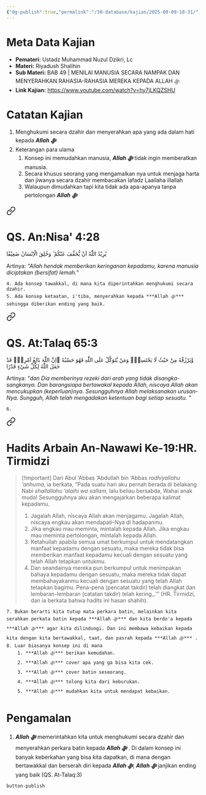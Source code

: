 ```yaml
---
{"dg-publish":true,"permalink":"/30-database/kajian/2025-09-09-18-31/","tags":["kajian"]}
---
```





# Meta Data Kajian 
<div><ul class="dataview list-view-ul"><li><span><strong>Pemateri:</strong> Ustadz Muhammad Nuzul Dzikri, Lc</span></li><li><span><strong>Materi:</strong> Riyadush Shalihin</span></li><li><span><strong>Sub Materi:</strong> BAB 49 | MENILAI MANUSIA SECARA NAMPAK DAN MENYERAHKAN RAHASIA-RAHASIA MEREKA KEPADA ALLAH ﷻ</span></li><li><span><strong>Link Kajian:</strong> <a rel="noopener nofollow" class="external-link" href="https://www.youtube.com/watch?v=hy7jLKQZSHU" target="_blank">https://www.youtube.com/watch?v=hy7jLKQZSHU</a></span></li></ul></div>

# Catatan Kajian
1. Menghukumi secara dzahir dan menyerahkan apa yang ada dalam hati kepada ***Allah ﷻ*** 
2. Keterangan para ulama
	1. Konsep ini memudahkan manusia, ***Allah ﷻ*** tidak ingin memberatkan manusia.
	2. Secara khusus seorang yang mengamalkan nya untuk menjaga harta dan jiwanya secara dzahir membacakan lafadz Laailaha illallah
	3. Walaupun dimudahkan tapi kita tidak ada apa-apanya tanpa pertolongan ***Allah ﷻ*** 
<div class="transclusion internal-embed is-loaded"><a class="markdown-embed-link" href="/30-database/al-quran/all-surah/#qs-an-nisa-4-28" aria-label="Open link"><svg xmlns="http://www.w3.org/2000/svg" width="24" height="24" viewBox="0 0 24 24" fill="none" stroke="currentColor" stroke-width="2" stroke-linecap="round" stroke-linejoin="round" class="svg-icon lucide-link"><path d="M10 13a5 5 0 0 0 7.54.54l3-3a5 5 0 0 0-7.07-7.07l-1.72 1.71"></path><path d="M14 11a5 5 0 0 0-7.54-.54l-3 3a5 5 0 0 0 7.07 7.07l1.71-1.71"></path></svg></a><div class="markdown-embed">



# QS. An:Nisa' 4:28
يُرِيْدُ اللّٰهُ اَنْ يُّخَفِّفَ عَنْكُمْ ۚ وَخُلِقَ الْاِنْسَانُ ضَعِيْفًا 

Artinya: *"Allah hendak memberikan keringanan kepadamu, karena manusia diciptakan (bersifat) lemah."*



</div></div>

	4. Ada konsep tawakkal, di mana kita diperintahkan menghukumi secara dzahir.
	5. Ada konsep ketaatan, i'tiba, menyerahkan kepada ***Allah ﷻ*** sehingga diberikan ending yang baik.
<div class="transclusion internal-embed is-loaded"><a class="markdown-embed-link" href="/30-database/al-quran/all-surah/#qs-at-talaq-65-3" aria-label="Open link"><svg xmlns="http://www.w3.org/2000/svg" width="24" height="24" viewBox="0 0 24 24" fill="none" stroke="currentColor" stroke-width="2" stroke-linecap="round" stroke-linejoin="round" class="svg-icon lucide-link"><path d="M10 13a5 5 0 0 0 7.54.54l3-3a5 5 0 0 0-7.07-7.07l-1.72 1.71"></path><path d="M14 11a5 5 0 0 0-7.54-.54l-3 3a5 5 0 0 0 7.07 7.07l1.71-1.71"></path></svg></a><div class="markdown-embed">



# QS. At:Talaq 65:3
وَّيَرْزُقْهُ مِنْ حَيْثُ لَا يَحْتَسِبُۗ وَمَنْ يَّتَوَكَّلْ عَلَى اللّٰهِ فَهُوَ حَسْبُهٗ ۗاِنَّ اللّٰهَ بَالِغُ اَمْرِهٖۗ قَدْ جَعَلَ اللّٰهُ لِكُلِّ شَيْءٍ قَدْرًا 

Artinya: *"dan Dia memberinya rezeki dari arah yang tidak disangka-sangkanya. Dan barangsiapa bertawakal kepada Allah, niscaya Allah akan mencukupkan (keperluan)nya. Sesungguhnya Allah melaksanakan urusan-Nya. Sungguh, Allah telah mengadakan ketentuan bagi setiap sesuatu. "*



</div></div>

	6. 
<div class="transclusion internal-embed is-loaded"><a class="markdown-embed-link" href="/30-database/al-hadits/hadits-arbain-19-menjaga-hak-allah-dan-memahami-takdir/#hadits-arbain-an-nawawi-ke-19-hr-tirmidzi" aria-label="Open link"><svg xmlns="http://www.w3.org/2000/svg" width="24" height="24" viewBox="0 0 24 24" fill="none" stroke="currentColor" stroke-width="2" stroke-linecap="round" stroke-linejoin="round" class="svg-icon lucide-link"><path d="M10 13a5 5 0 0 0 7.54.54l3-3a5 5 0 0 0-7.07-7.07l-1.72 1.71"></path><path d="M14 11a5 5 0 0 0-7.54-.54l-3 3a5 5 0 0 0 7.07 7.07l1.71-1.71"></path></svg></a><div class="markdown-embed">



# Hadits Arbain An-Nawawi  Ke-19:HR. Tirmidzi
>[!important] Dari Abul ‘Abbas ‘Abdullah bin ‘Abbas _radhiyallahu ‘anhuma_, ia berkata, “Pada suatu hari aku pernah berada di belakang Nabi _shallallahu ‘alaihi wa sallam_, lalu beliau bersabda,
> Wahai anak muda! Sesungguhnya aku akan mengajarkan beberapa kalimat kepadamu. 
>1. Jagalah Allah, niscaya Allah akan menjagamu. Jagalah Allah, niscaya engkau akan mendapati-Nya di hadapanmu. 
>2. Jika engkau mau meminta, mintalah kepada Allah. Jika engkau mau meminta pertolongan, mintalah kepada Allah. 
>3. Ketahuilah apabila semua umat berkumpul untuk mendatangkan manfaat kepadamu dengan sesuatu, maka mereka tidak bisa memberikan manfaat kepadamu kecuali dengan sesuatu yang telah Allah tetapkan untukmu. 
>4. Dan seandainya mereka pun berkumpul untuk menimpakan bahaya kepadamu dengan sesuatu, maka mereka tidak dapat membahayakanmu kecuali dengan sesuatu yang telah Allah tetapkan bagimu. Pena-pena (pencatat takdir) telah diangkat dan lembaran-lembaran (catatan takdir) telah kering_.’” (HR. Tirmidzi, dan ia berkata bahwa hadits ini hasan shahih).


</div></div>

	7. Bukan berarti kita tutup mata perkara batin, melainkan kita serahkan perkata batin kepada ***Allah ﷻ*** dan kita berdo'a kepada ***Allah ﷻ*** agar kita dilindungi. Dan ini membawa kebaikan kepada kita dengan kita bertawakkal, taat, dan pasrah kepada ***Allah ﷻ*** . 
	8. Luar biasanya konsep ini di mana
		1. ***Allah ﷻ*** berikan kemudahan.
		2. ***Allah ﷻ*** cover apa yang ga bisa kita cek.
		3. ***Allah ﷻ*** cover batin seseorang.
		4. ***Allah ﷻ*** tolong kita dari keburukan.
		5. ***Allah ﷻ*** mudahkan kita untuk mendapat kebaikan. 

# Pengamalan
1. ***Allah ﷻ*** memerintahkan kita untuk menghukumi secara dzahir dan menyerahkan perkara batin kepada ***Allah ﷻ*** . Di dalam konsep ini banyak keberkahan yang bisa kita dapatkan, di mana dengan bertawakkal dan berserah diri kepada ***Allah ﷻ***, ***Allah ﷻ*** janjikan ending yang baik (QS. At-Talaq:3)
 
 
 `button-publish`